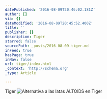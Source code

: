 ```yaml
---
datePublished: '2016-08-09T20:46:02.181Z'
author: []
via: {}
dateModified: '2016-08-09T20:45:52.400Z'
title: ''
publisher: {}
description: Tiger
starred: false
sourcePath: _posts/2016-08-09-tiger.md
inFeed: true
hasPage: true
inNav: false
url: tiger/index.html
_context: 'http://schema.org'
_type: Article

---
```

Tiger
![Alternativa a las latas ALTOIDS en Tiger](https://the-grid-user-content.s3-us-west-2.amazonaws.com/dd5c99ad-2439-4dca-9960-cfee39fcfb93.jpg)